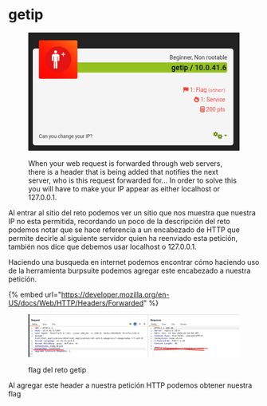 # getip

<figure><img src="../../.gitbook/assets/imagen (11).png" alt=""><figcaption><p>When your web request is forwarded through web servers, there is a header that is being added that notifies the next server, who is this request forwarded for... In order to solve this you will have to make your IP appear as either localhost or 127.0.0.1.</p></figcaption></figure>

Al entrar al sitio del reto podemos ver un sitio que nos muestra que nuestra IP no esta permitida, recordando un poco de la descripción del reto podemos notar que se hace referencia a un encabezado de HTTP que permite decirle al siguiente servidor quien ha reenviado esta petición, también nos dice que debemos usar localhost o 127.0.0.1.

Haciendo una busqueda en internet podemos encontrar cómo haciendo uso de la herramienta burpsuite podemos agregar este encabezado a nuestra petición.

{% embed url="https://developer.mozilla.org/en-US/docs/Web/HTTP/Headers/Forwarded" %}

<figure><img src="../../.gitbook/assets/imagen (12).png" alt=""><figcaption><p>flag del reto getip</p></figcaption></figure>

Al agregar este header a nuestra petición HTTP podemos obtener nuestra flag
